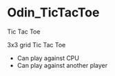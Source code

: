 # Odin_TicTacToe

Tic Tac Toe

3x3 grid Tic Tac Toe

- Can play against CPU
- Can play against another player
